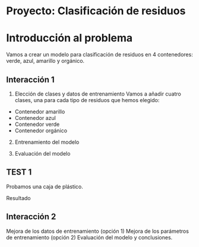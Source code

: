 # Proyecto: Clasificación de residuos

# Introducción al problema

Vamos a crear un modelo para clasificación de residuos en 4 contenedores: verde, azul, amarillo y orgánico.

## Interacción 1

1. Elección de clases y datos de entrenamiento
Vamos a añadir cuatro clases, una para cada tipo de residuos que hemos elegido:

* Contenedor amarillo
* Contenedor azul
* Contenedor verde
* Contenedor orgánico

2. Entrenamiento del modelo

3. Evaluación del modelo

## TEST 1
Probamos una caja de plástico.

Resultado

## Interacción 2 

Mejora de los datos de entrenamiento (opción 1)
Mejora de los parámetros de entrenamiento (opción 2)
Evaluación del modelo y conclusiones.